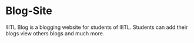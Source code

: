 # Blog-Site
IIITL Blog is a blogging website for students of IIITL. Students can add their blogs view others blogs and much more.
